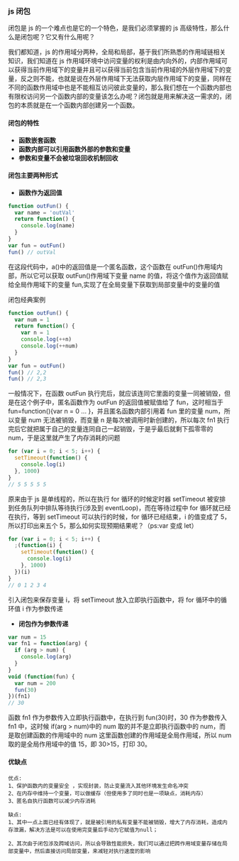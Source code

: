 ### js 闭包

闭包是 js 的一个难点也是它的一个特色，是我们必须掌握的 js 高级特性，那么什么是闭包呢？它又有什么用呢？

我们都知道，js 的作用域分两种，全局和局部，基于我们所熟悉的作用域链相关知识，我们知道在 js 作用域环境中访问变量的权利是由内向外的，内部作用域可以获得当前作用域下的变量并且可以获得当前包含当前作用域的外层作用域下的变量，反之则不能，也就是说在外层作用域下无法获取内层作用域下的变量，同样在不同的函数作用域中也是不能相互访问彼此变量的，那么我们想在一个函数内部也有限权访问另一个函数内部的变量该怎么办呢？闭包就是用来解决这一需求的，闭包的本质就是在一个函数内部创建另一个函数。

#### 闭包的特性

- **函数嵌套函数**
- **函数内部可以引用函数外部的参数和变量**
- **参数和变量不会被垃圾回收机制回收**

#### 闭包主要两种形式

- **函数作为返回值**

```js
function outFun() {
  var name = 'outVal'
  return function() {
    console.log(name)
  }
}
var fun = outFun()
fun() // outVal
```

在这段代码中，a()中的返回值是一个匿名函数，这个函数在 outFun()作用域内部，所以它可以获取 outFun()作用域下变量 name 的值，将这个值作为返回值赋给全局作用域下的变量 fun,实现了在全局变量下获取到局部变量中的变量的值

闭包经典案例

```js
function outFun() {
  var num = 1
  return function() {
    var n = 1
    console.log(++n)
    console.log(++num)
  }
}
var fun = outFun()
fun() // 2,2
fun() // 2,3
```

一般情况下，在函数 outFun 执行完后，就应该连同它里面的变量一同被销毁，但是在这个例子中，匿名函数作为 outFun 的返回值被赋值给了 fun，这时相当于 fun=function(){var n = 0 ... }，并且匿名函数内部引用着 fun 里的变量 num，所以变量 num 无法被销毁，而变量 n 是每次被调用时新创建的，所以每次 fn1 执行完后它就把属于自己的变量连同自己一起销毁，于是乎最后就剩下孤零零的 num，于是这里就产生了内存消耗的问题

```js
for (var i = 0; i < 5; i++) {
  setTimeout(function() {
    console.log(i)
  }, 1000)
}
// 5 5 5 5 5
```

原来由于 js 是单线程的，所以在执行 for 循环的时候定时器 setTimeout 被安排到任务队列中排队等待执行(涉及到 eventLoop)，而在等待过程中 for 循环就已经在执行，等到 setTimeout 可以执行的时候，for 循环已经结束，i 的值变成了 5，所以打印出来五个 5，那么如何实现预期结果呢？（ps:var 变成 let）

```js
for (var i = 0; i < 5; i++) {
  ;(function(i) {
    setTimeout(function() {
      console.log(i)
    }, 1000)
  })(i)
}
// 0 1 2 3 4
```

引入闭包来保存变量 i，将 setTimeout 放入立即执行函数中，将 for 循环中的循环值 i 作为参数传递

- **闭包作为参数传递**

```js
var num = 15
var fn1 = function(arg) {
  if (arg > num) {
    console.log(arg)
  }
}
void (function(fun) {
  var num = 200
  fun(30)
})(fn1)
// 30
```

函数 fn1 作为参数传入立即执行函数中，在执行到 fun(30)时，30 作为参数传入 fn1 中，这时候 if(arg > num)中的 num 取的并不是立即执行函数中的 num，而是取创建函数的作用域中的 num 这里函数创建的作用域是全局作用域，所以 num 取的是全局作用域中的值 15，即 30>15，打印 30。

#### 优缺点

```
优点:
1、保护函数内的变量安全 ，实现封装，防止变量流入其他环境发生命名冲突
2、在内存中维持一个变量，可以做缓存（但使用多了同时也是一项缺点，消耗内存）
3、匿名自执行函数可以减少内存消耗

缺点:
1、其中一点上面已经有体现了，就是被引用的私有变量不能被销毁，增大了内存消耗，造成内存泄漏，解决方法是可以在使用完变量后手动为它赋值为null；

2、其次由于闭包涉及跨域访问，所以会导致性能损失，我们可以通过把跨作用域变量存储在局部变量中，然后直接访问局部变量，来减轻对执行速度的影响
```
